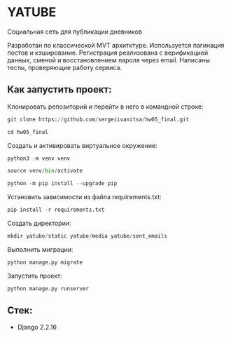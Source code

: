 # YATUBE
Социальная сеть для публикации дневников

Разработан по классической MVT архитктуре. Используется пагинация постов и кэширование. Регистрация реализована с верификацией данных, сменой и восстановлением пароля через email. Написаны тесты, проверяющие работу сервиса.

## Как запустить проект:
Клонировать репозиторий и перейти в него в командной строке:
```python
git clone https://github.com/sergeiivanitsa/hw05_final.git
```
```python
cd hw05_final
```
Cоздать и активировать виртуальное окружение:
```python
python3 -m venv venv
```
```python
source venv/bin/activate
```
```python
python -m pip install --upgrade pip
```
Установить зависимости из файла requirements.txt:
```python
pip install -r requirements.txt
```
Создать директории:
```python
mkdir yatube/static yatube/media yatube/sent_emails
```
Выполнить миграции:
```python
python manage.py migrate
```
Запустить проект:
```python
python manage.py runserver
```

## Стек:
* Django 2.2.16
